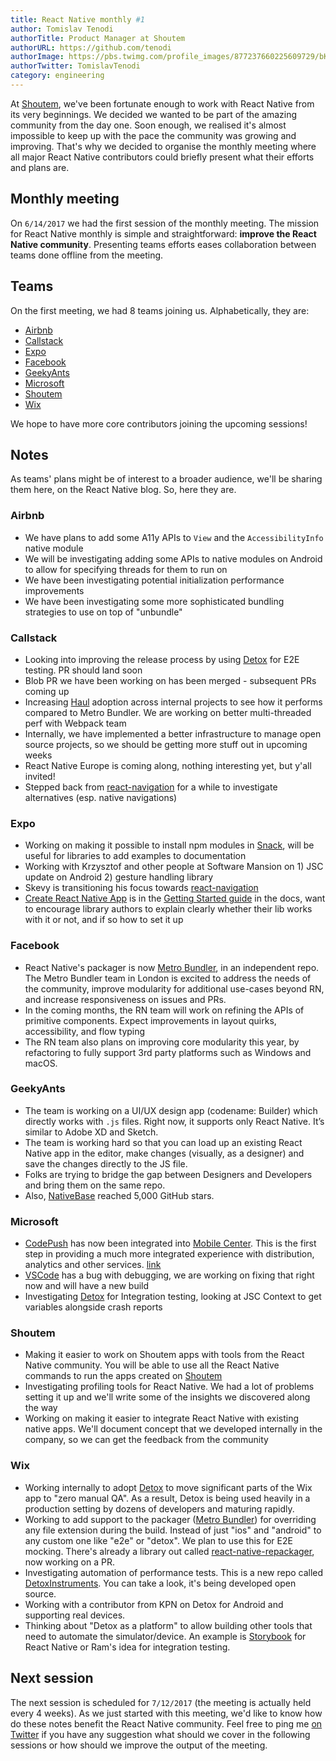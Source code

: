 ```yaml
---
title: React Native monthly #1
author: Tomislav Tenodi
authorTitle: Product Manager at Shoutem
authorURL: https://github.com/tenodi
authorImage: https://pbs.twimg.com/profile_images/877237660225609729/bKFDwfAq.jpg
authorTwitter: TomislavTenodi
category: engineering
---
```


At [Shoutem](https://shoutem.github.io/), we've been fortunate enough to work with React Native from its very beginnings. We decided we wanted to be part of the amazing community from the day one. Soon enough, we realised it's almost impossible to keep up with the pace the community was growing and improving. That's why we decided to organise the monthly meeting where all major React Native contributors could briefly present what their efforts and plans are.

## Monthly meeting

On `6/14/2017` we had the first session of the monthly meeting. The mission for React Native monthly is simple and straightforward: **improve the React Native community**. Presenting teams efforts eases collaboration between teams done offline from the meeting.

## Teams

On the first meeting, we had 8 teams joining us. Alphabetically, they are:

- [Airbnb](https://github.com/airbnb)
- [Callstack](https://github.com/callstack-io)
- [Expo](https://github.com/expo)
- [Facebook](https://github.com/facebook)
- [GeekyAnts](https://github.com/GeekyAnts)
- [Microsoft](https://github.com/microsoft)
- [Shoutem](https://github.com/shoutem)
- [Wix](https://github.com/wix)

We hope to have more core contributors joining the upcoming sessions!

## Notes

As teams' plans might be of interest to a broader audience, we'll be sharing them here, on the React Native blog. So, here they are.

### Airbnb

- We have plans to add some A11y APIs to `View` and the `AccessibilityInfo` native module
- We will be investigating adding some APIs to native modules on Android to allow for specifying threads for them to run on
- We have been investigating potential initialization performance improvements
- We have been investigating some more sophisticated bundling strategies to use on top of "unbundle"

### Callstack

- Looking into improving the release process by using [Detox](https://github.com/wix/detox) for E2E testing. PR should land soon
- Blob PR we have been working on has been merged - subsequent PRs coming up
- Increasing [Haul](https://github.com/callstack-io/haul) adoption across internal projects to see how it performs compared to Metro Bundler. We are working on better multi-threaded perf with Webpack team
- Internally, we have implemented a better infrastructure to manage open source projects, so we should be getting more stuff out in upcoming weeks
- React Native Europe is coming along, nothing interesting yet, but y'all invited!
- Stepped back from [react-navigation](https://github.com/react-community/react-navigation) for a while to investigate alternatives (esp. native navigations)

### Expo

- Working on making it possible to install npm modules in [Snack](https://snack.expo.io/), will be useful for libraries to add examples to documentation
- Working with Krzysztof and other people at Software Mansion on 1) JSC update on Android 2) gesture handling library
- Skevy is transitioning his focus towards [react-navigation](https://github.com/react-community/react-navigation)
- [Create React Native App](https://github.com/react-community/create-react-native-app) is in the [Getting Started guide](https://facebook.github.io/react-native/docs/getting-started.html) in the docs, want to encourage library authors to explain clearly whether their lib works with it or not, and if so how to set it up

### Facebook

- React Native's packager is now [Metro Bundler](https://github.com/facebook/metro-bundler), in an independent repo. The Metro Bundler team in London is excited to address the needs of the community, improve modularity for additional use-cases beyond RN, and increase responsiveness on issues and PRs.
- In the coming months, the RN team will work on refining the APIs of primitive components. Expect improvements in layout quirks, accessibility, and flow typing
- The RN team also plans on improving core modularity this year, by refactoring to fully support 3rd party platforms such as Windows and macOS.

### GeekyAnts

- The team is working on a UI/UX design app (codename: Builder) which directly works with `.js` files. Right now, it supports only React Native. It’s similar to Adobe XD and Sketch.
- The team is working hard so that you can load up an existing React Native app in the editor, make changes (visually, as a designer) and save the changes directly to the JS file.
- Folks are trying to bridge the gap between Designers and Developers and bring them on the same repo.
- Also, [NativeBase](https://github.com/GeekyAnts/NativeBase) reached 5,000 GitHub stars.

### Microsoft

- [CodePush](https://github.com/Microsoft/code-push) has now been integrated into [Mobile Center](https://mobile.azure.com/). This is the first step in providing a much more integrated experience with distribution, analytics and other services. [link](https://microsoft.github.io/code-push/articles/CodePushOnMobileCenter.html)
- [VSCode](https://github.com/Microsoft/vscode) has a bug with debugging, we are working on fixing that right now and will have a new build
- Investigating [Detox](https://github.com/wix/detox) for Integration testing, looking at JSC Context to get variables alongside crash reports

### Shoutem

- Making it easier to work on Shoutem apps with tools from the React Native community. You will be able to use all the React Native commands to run the apps created on [Shoutem](https://shoutem.github.io/)
- Investigating profiling tools for React Native. We had a lot of problems setting it up and we'll write some of the insights we discovered along the way
- Working on making it easier to integrate React Native with existing native apps. We'll document concept that we developed internally in the company, so we can get the feedback from the community

### Wix

- Working internally to adopt [Detox](https://github.com/wix/detox) to move significant parts of the Wix app to "zero manual QA". As a result, Detox is being used heavily in a production setting by dozens of developers and maturing rapidly.
- Working to add support to the packager ([Metro Bundler](https://github.com/facebook/metro-bundler)) for overriding any file extension during the build. Instead of just "ios" and "android" to any custom one like "e2e" or "detox". We plan to use this for E2E mocking. There's already a library out called [react-native-repackager](https://github.com/wix/react-native-repackager), now working on a PR.
- Investigating automation of performance tests. This is a new repo called [DetoxInstruments](https://github.com/wix/DetoxInstruments). You can take a look, it's being developed open source.
- Working with a contributor from KPN on Detox for Android and supporting real devices.
- Thinking about "Detox as a platform" to allow building other tools that need to automate the simulator/device. An example is [Storybook](https://github.com/storybooks/react-native-storybook) for React Native or Ram's idea for integration testing.

## Next session

The next session is scheduled for `7/12/2017` (the meeting is actually held every 4 weeks). As we just started with this meeting, we'd like to know how do these notes benefit the React Native community. Feel free to ping me [on Twitter](https://twitter.com/TomislavTenodi) if you have any suggestion what should we cover in the following sessions or how should we improve the output of the meeting.